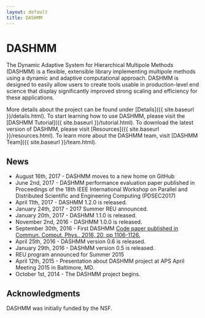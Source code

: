 ```yaml
---
layout: default
title: DASHMM
---
```


# DASHMM

The Dynamic Adaptive System for Hierarchical Multipole Methods (DASHMM) is a 
flexible, extensible library implementing multipole methods using a dynamic 
and adaptive computational approach. DASHMM is designed to easily allow users 
to create tools usable in production-level end science that display 
significantly improved strong scaling and efficiency for these applications.

More details about the project can be found under [Details]({{ site.baseurl }}/details.html). To start learning how to use DASHMM, please visit the [DASHMM Tutorial]({{ site.baseurl }}/tutorial.html). To download the latest version of DASHMM, please visit [Resources]({{ site.baseurl }}/resources.html). To learn more about the DASHMM team, visit [DASHMM Team]({{ site.baseurl }}/team.html).

## News

*   August 16th, 2017 - DASHMM moves to a new home on GitHub
*   June 2nd, 2017 - DASHMM performance evaluation paper published in Proceedings of the 18th IEEE International Workshop on Parallel and Distributed Scientific and Engineering Computing (PDSEC2017)
*   April 11th, 2017 - DASHMM 1.2.0 is released.
*   January 24th, 2017 - 2017 Summer REU announced.
*   January 20th, 2017 - DASHMM 1.1.0 is released.
*   November 2nd, 2016 - DASHMM 1.0.0 is released.
*   September 30th, 2016 - First DASHMM [Code paper published in Commun. Comput. Phys., 2016, 20, pp 1106-1126.](https://www.cambridge.org/core/journals/communications-in-computational-physics/article/dashmm-dynamic-adaptive-system-for-hierarchical-multipole-methods/FAC37B8C93D5D04FA257FDE3B48068E5)
*   April 25th, 2016 - DASHMM version 0.6 is released.
*   January 29th, 2016 - DASHMM version 0.5 is released.
*   REU program announced for Summer 2015
*   April 12th, 2015 - Presentation about DASHMM project at APS April Meeting 2015 in Baltimore, MD.
*   October 1st, 2014 - The DASHMM project begins.

## Acknowledgments

DASHMM was initially funded by the NSF.

